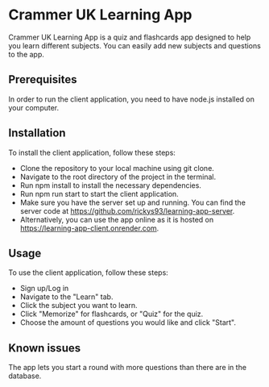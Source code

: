 # Crammer UK Learning App
Crammer UK Learning App is a quiz and flashcards app designed to help you learn different subjects. You can easily add new subjects and questions to the app.

## Prerequisites
In order to run the client application, you need to have node.js installed on your computer.

## Installation
To install the client application, follow these steps:

- Clone the repository to your local machine using git clone.
- Navigate to the root directory of the project in the terminal.
- Run npm install to install the necessary dependencies.
- Run npm run start to start the client application.
- Make sure you have the server set up and running. You can find the server code at https://github.com/rickys93/learning-app-server.
- Alternatively, you can use the app online as it is hosted on https://learning-app-client.onrender.com.

## Usage
To use the client application, follow these steps:
- Sign up/Log in
- Navigate to the "Learn" tab.
- Click the subject you want to learn.
- Click "Memorize" for flashcards, or "Quiz" for the quiz.
- Choose the amount of questions you would like and click "Start".

## Known issues
The app lets you start a round with more questions than there are in the database.